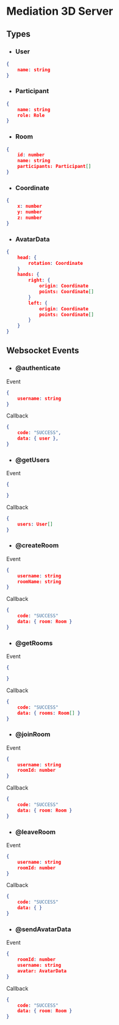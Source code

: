 # Mediation 3D Server

## Types

* ### User
```json
{
	name: string
}
```
* ### Participant
```json
{
    name: string
    role: Role
}
```
* ### Room
```json
{
    id: number
	name: string
    participants: Participant[]
}
```
* ### Coordinate
```json
{
	x: number
	y: number
	z: number
}
```
* ### AvatarData
```json 
{
    head: {
        rotation: Coordinate
    }
	hands: {
		right: {
            origin: Coordinate
            points: Coordinate[]
        }
		left: {
            origin: Coordinate
            points: Coordinate[]
        }
	}
}
```

## Websocket Events

* ### @authenticate
Event
```json
{ 
    username: string
}
```
Callback
```json
{
    code: "SUCCESS",
    data: { user },
}
```

* ### @getUsers
Event
```json
{ 

}
```
Callback
```json
{ 
    users: User[]
}
```

* ### @createRoom
Event
```json
{ 
    username: string
    roomName: string
}
```
Callback
```json
{ 
    code: "SUCCESS"
    data: { room: Room }
}
```

* ### @getRooms
Event
```json
{ 

}
```
Callback
```json
{ 
    code: "SUCCESS"
    data: { rooms: Room[] } 
}
```

* ### @joinRoom
Event
```json
{ 
    username: string
    roomId: number 
}
```
Callback
```json
{ 
    code: "SUCCESS"
    data: { room: Room } 
}
```

* ### @leaveRoom
Event
```json
{ 
    username: string
    roomId: number
}
```
Callback
```json
{ 
    code: "SUCCESS"
    data: { }
}
```

* ### @sendAvatarData
Event
```json
{ 
    roomId: number
    username: string
    avatar: AvatarData
}
```
Callback
```json
{ 
    code: "SUCCESS"
    data: { room: Room }
}
```